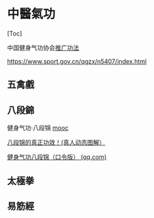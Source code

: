 # 中醫氣功

[Toc]

中国健身气功协会[推广功法](http://www.chqa.org.cn/newsall.php?cid=25)

https://www.sport.gov.cn/qgzx/n5407/index.html



## 五禽戲



## 八段錦

健身气功·八段锦 [mooc](https://www.icourse163.org/course/BSU-1461159170)

[八段锦的真正功效！(真人动态图解）](http://szyyj.gd.gov.cn/zyyfw/ysbj/content/post_2570754.html)

[健身气功八段锦（口令版） (qq.com)](https://v.qq.com/x/page/r0500i8nuu6.html)



## 太極拳



## 易筋經






